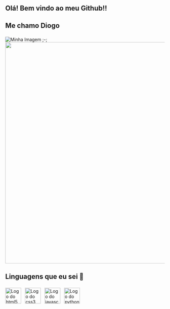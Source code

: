 ## Olá! Bem vindo ao meu Github!!
## Me chamo Diogo 

###

<div style="width: 100%">
<img src="https://veja.abril.com.br/wp-content/uploads/2016/05/giphy-3-original.gif?w=414&h=280&crop=1" alt="Minha Imagem ;-;">
   <img src="https://motionbgs.com/media/5518/meguru-bachira.jpg" width="700">
</div>

###

<h2 align="left">Linguagens que eu sei 📖</h2>

###
###
<div style="display: flex; align-items: center; justify-content: space-between; width="100%">
   <!--Linguagens-->
   <div style="display: flex; align-items: center; gap: 12px;">
     <img src="https://cdn.jsdelivr.net/gh/devicons/devicon/icons/html5/html5-original.svg" height="50" alt="Logo do html5" title="Logo HTML5" />
     <img src="https://cdn.jsdelivr.net/gh/devicons/devicon/icons/css3/css3-original.svg" height="50" alt="Logo do css3" title="Logo CSS3" />
     <img src="https://cdn.jsdelivr.net/gh/devicons/devicon/icons/javascript/javascript-original.svg" height="50" alt="Logo do javascript" title="Logo JAVASCRIPT" />
     <img src="https://cdn.jsdelivr.net/gh/devicons/devicon/icons/python/python-original.svg" height="50"alt="Logo do python" title="Logo PYTHON" />
     <!-- <img src="https://cdn.jsdelivr.net/gh/devicons/devicon@latest/icons/java/java-original.svg" height="50" alt="Logo do java" title="Logo JAVA" /> -->
   </div>
</div>
